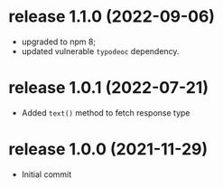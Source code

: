 # release 1.1.0 (2022-09-06)
  * upgraded to npm 8;
  * updated vulnerable `typodeoc` dependency.
# release 1.0.1 (2022-07-21)
  * Added `text()` method to fetch response type
# release 1.0.0 (2021-11-29)
  * Initial commit
